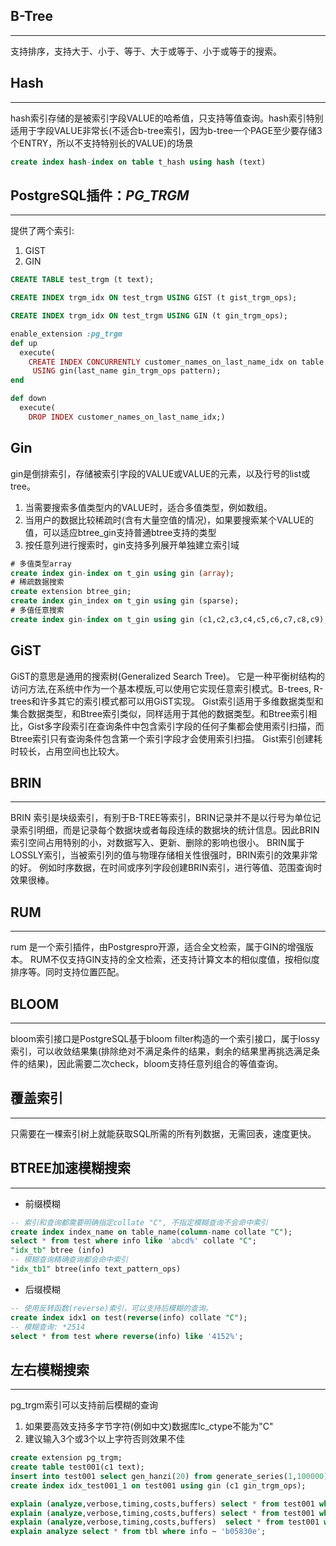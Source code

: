 ## B-Tree
---
支持排序，支持大于、小于、等于、大于或等于、小于或等于的搜索。


## Hash
---
hash索引存储的是被索引字段VALUE的哈希值，只支持等值查询。hash索引特别适用于字段VALUE非常长(不适合b-tree索引，因为b-tree一个PAGE至少要存储3个ENTRY，所以不支持特别长的VALUE)的场景
```sql
create index hash-index on table t_hash using hash (text)
```


## PostgreSQL插件：*PG_TRGM*
---
提供了两个索引:
1. GIST
2. GIN
```sql
CREATE TABLE test_trgm (t text);

CREATE INDEX trgm_idx ON test_trgm USING GIST (t gist_trgm_ops);

CREATE INDEX trgm_idx ON test_trgm USING GIN (t gin_trgm_ops);
```
```ruby
enable_extension :pg_trgm
def up
  execute(
    CREATE INDEX CONCURRENTLY customer_names_on_last_name_idx on table
     USING gin(last_name gin_trgm_ops pattern);
end

def down
  execute(
    DROP INDEX customer_names_on_last_name_idx;)
```

## Gin
gin是倒排索引，存储被索引字段的VALUE或VALUE的元素，以及行号的list或tree。
1. 当需要搜索多值类型内的VALUE时，适合多值类型，例如数组。
2. 当用户的数据比较稀疏时(含有大量空值的情况)，如果要搜索某个VALUE的值，可以适应btree_gin支持普通btree支持的类型
3. 按任意列进行搜索时，gin支持多列展开单独建立索引域

```sql
# 多值类型array
create index gin-index on t_gin using gin (array);
# 稀疏数据搜索
create extension btree_gin;
create index gin_index on t_gin using gin (sparse);
# 多值任意搜索
create index gin-index on t_gin using gin (c1,c2,c3,c4,c5,c6,c7,c8,c9); 
```

## GiST
GiST的意思是通用的搜索树(Generalized Search Tree)。 它是一种平衡树结构的访问方法,在系统中作为一个基本模版,可以使用它实现任意索引模式。B-trees, R-trees和许多其它的索引模式都可以用GiST实现。
Gist索引适用于多维数据类型和集合数据类型，和Btree索引类似，同样适用于其他的数据类型。和Btree索引相比，Gist多字段索引在查询条件中包含索引字段的任何子集都会使用索引扫描，而Btree索引只有查询条件包含第一个索引字段才会使用索引扫描。
Gist索引创建耗时较长，占用空间也比较大。


## BRIN
---
BRIN 索引是块级索引，有别于B-TREE等索引，BRIN记录并不是以行号为单位记录索引明细，而是记录每个数据块或者每段连续的数据块的统计信息。因此BRIN索引空间占用特别的小，对数据写入、更新、删除的影响也很小。
BRIN属于LOSSLY索引，当被索引列的值与物理存储相关性很强时，BRIN索引的效果非常的好。
例如时序数据，在时间或序列字段创建BRIN索引，进行等值、范围查询时效果很棒。


## RUM
---
rum 是一个索引插件，由Postgrespro开源，适合全文检索，属于GIN的增强版本。
RUM不仅支持GIN支持的全文检索，还支持计算文本的相似度值，按相似度排序等。同时支持位置匹配。


## BLOOM
---
bloom索引接口是PostgreSQL基于bloom filter构造的一个索引接口，属于lossy索引，可以收敛结果集(排除绝对不满足条件的结果，剩余的结果里再挑选满足条件的结果)，因此需要二次check，bloom支持任意列组合的等值查询。


## 覆盖索引
---
只需要在一棵索引树上就能获取SQL所需的所有列数据，无需回表，速度更快。


## BTREE加速模糊搜索
---
+ 前缀模糊
```sql
-- 索引和查询都需要明确指定collate "C", 不指定模糊查询不会命中索引
create index index_name on table_name(column-name collate "C");
select * from test where info like 'abcd%' collate "C";
"idx_tb" btree (info)
-- 模糊查询精确查询都会命中索引
"idx_tb1" btree(info text_pattern_ops)
```
+ 后缀模糊
```sql
-- 使用反转函数(reverse)索引，可以支持后模糊的查询。
create index idx1 on test(reverse(info) collate "C");
-- 模糊查询: *2514
select * from test where reverse(info) like '4152%';
```

## 左右模糊搜索
---
pg_trgm索引可以支持前后模糊的查询

1. 如果要高效支持多字节字符(例如中文)数据库lc_ctype不能为"C"
2. 建议输入3个或3个以上字符否则效果不佳
```sql
create extension pg_trgm;      
create table test001(c1 text);
insert into test001 select gen_hanzi(20) from generate_series(1,100000);
create index idx_test001_1 on test001 using gin (c1 gin_trgm_ops);

explain (analyze,verbose,timing,costs,buffers) select * from test001 where c1 like '你%';  
explain (analyze,verbose,timing,costs,buffers) select * from test001 where c1 like '%你好啊%';  
explain (analyze,verbose,timing,costs,buffers)  select * from test001 where c1 like '%三璑筂%' collate "zh_CN";
explain analyze select * from tbl where info ~ 'b05830e';
```